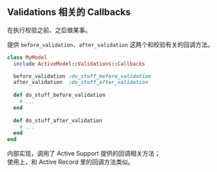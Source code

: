## Validations 相关的 Callbacks

在执行校验之前、之后做某事。

提供 `before_validation`、`after_validation` 这两个和校验有关的回调方法。

```ruby
class MyModel
  include ActiveModel::Validations::Callbacks

  before_validation :do_stuff_before_validation
  after_validation  :do_stuff_after_validation
  
  def do_stuff_before_validation
    # ...
  end
  
  def do_stuff_after_validation
    # ...
  end
end
```

内部实现，调用了 Active Support 提供的回调相关方法；
<br>
使用上，和 Active Record 里的回调方法类似。
